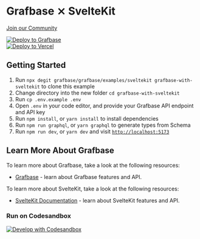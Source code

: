 # Grafbase ⨯ SvelteKit

[Join our Community](https://grafbase.com/community)

[![Deploy to Grafbase](https://grafbase.com/button)](https://grafbase.com/new/template?template=Todo&source=https%3A%2F%2Fgithub.com%2Fgrafbase%2Fgrafbase%2Ftree%2Fmain%2Ftemplates%2Ftodo)
</br>
[![Deploy to Vercel](https://vercel.com/button)](https://vercel.com/import/project?template=https://github.com/grafbase/grafbase/tree/main/examples/sveltekit)

## Getting Started

1. Run `npx degit grafbase/grafbase/examples/sveltekit grafbase-with-sveltekit` to clone this example
2. Change directory into the new folder `cd grafbase-with-sveltekit`
3. Run `cp .env.example .env`
4. Open `.env` in your code editor, and provide your Grafbase API endpoint and API key
5. Run `npm install`, or `yarn install` to install dependencies
6. Run `npm run graphql`, or `yarn graphql` to generate types from Schema
7. Run `npm run dev`, or `yarn dev` and visit [`http://localhost:5173`](http://localhost:5173)

## Learn More About Grafbase

To learn more about Grafbase, take a look at the following resources:

- [Grafbase](https://grafbase.com/) - learn about Grafbase features and API.

To learn more about SvelteKit, take a look at the following resources:

- [SvelteKit Documentation](https://kit.svelte.dev/docs/introduction) - learn about SvelteKit features and API.

### Run on Codesandbox

[![Develop with Codesandbox](https://codesandbox.io/static/img/play-codesandbox.svg)](https://githubbox.com/grafbase/grafbase/tree/main/examples/sveltekit)
